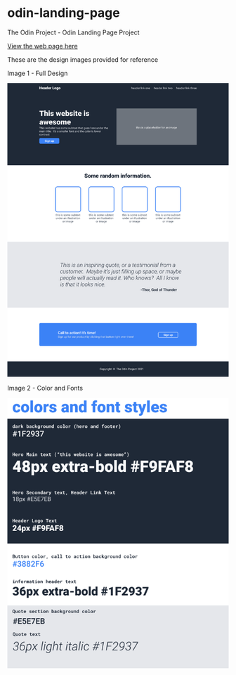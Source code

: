 # odin-landing-page

The Odin Project - Odin Landing Page Project

[View the web page here](https://clearsky612.github.io/odin-landing-page/)

These are the design images provided for reference

Image 1 - Full Design

![](./design-images/01.png)

Image 2 - Color and Fonts

![](./design-images/02.png)